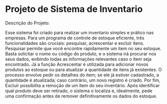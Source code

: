 # Projeto de Sistema de Inventario

Descrição do Projeto:

Esse sistema foi criado para realizar um inventario simples e prático nas empresas.
Para um programa de controle de estoque eficiente, três funcionalidades são cruciais: pesquisar, acrescentar e excluir itens.
Pesquisar permite que você encontre rapidamente um item no seu estoque. Basta solicitar o nome ou código do produto, e o sistema irá procurar nos seus dados, exibindo todas as informações relevantes caso o item seja encontrado.
Já a função Acrescentar é utilizada para adicionar novos produtos ao estoque ou para atualizar a quantidade de itens já existentes. O processo envolve pedir os detalhes do item; se ele já estiver cadastrado, a quantidade é atualizada; caso contrário, um novo registro é criado.
Por fim, Excluir possibilita a remoção de um item do seu inventário. Após identificar qual produto deve ser retirado, o sistema o localiza e, idealmente, pede uma confirmação antes de remover definitivamente os dados do estoque.
